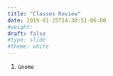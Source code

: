 ```yaml
---
title: "Classes Review"
date: 2019-01-25T14:30:51-06:00
#weight: 
draft: false
#type: slide
#theme: white
---
```


1. `Gnome`

